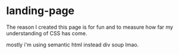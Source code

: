 # landing-page

The reason I created this page is for fun and to measure how far my understanding of CSS has come.



mostly i'm using semantic html instead div soup lmao.